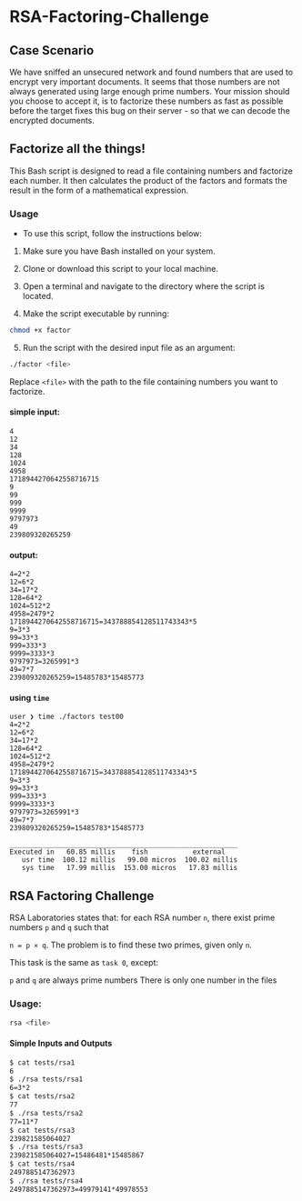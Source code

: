 # RSA-Factoring-Challenge
## Case Scenario
We have sniffed an unsecured network and found numbers that are used to encrypt very important documents. It seems that those numbers are not always generated using large enough prime numbers. Your mission should you choose to accept it, is to factorize these numbers as fast as possible before the target fixes this bug on their server - so that we can decode the encrypted documents.

##  Factorize all the things!
This Bash script is designed to read a file containing numbers and factorize each number. It then calculates the product of the factors and formats the result in the form of a mathematical expression.

### Usage
- To use this script, follow the instructions below:

1. Make sure you have Bash installed on your system.

2. Clone or download this script to your local machine.

3. Open a terminal and navigate to the directory where the script is located.

4. Make the script executable by running:
```bash
chmod +x factor
```
5. Run the script with the desired input file as an argument:
```bash
./factor <file>
```
Replace `<file>` with the path to the file containing numbers you want to factorize.

#### simple input:
```
4
12
34
128
1024
4958
1718944270642558716715
9
99
999
9999
9797973
49
239809320265259
```

#### output:
```
4=2*2
12=6*2
34=17*2
128=64*2
1024=512*2
4958=2479*2
1718944270642558716715=343788854128511743343*5
9=3*3
99=33*3
999=333*3
9999=3333*3
9797973=3265991*3
49=7*7
239809320265259=15485783*15485773
```

#### using `time`
```
user ❯ time ./factors test00
4=2*2
12=6*2
34=17*2
128=64*2
1024=512*2
4958=2479*2
1718944270642558716715=343788854128511743343*5
9=3*3
99=33*3
999=333*3
9999=3333*3
9797973=3265991*3
49=7*7
239809320265259=15485783*15485773

________________________________________________________
Executed in   60.85 millis    fish           external
   usr time  100.12 millis   99.00 micros  100.02 millis
   sys time   17.99 millis  153.00 micros   17.83 millis
```

## RSA Factoring Challenge
RSA Laboratories states that: for each RSA number `n`, there exist prime numbers `p` and `q` such that

`n = p × q`. The problem is to find these two primes, given only `n`.

This task is the same as `task 0`, except:

`p` and `q` are always prime numbers
There is only one number in the files

### Usage:
```bash
rsa <file>
```

#### Simple Inputs and Outputs
```bash
$ cat tests/rsa1
6
$ ./rsa tests/rsa1
6=3*2
$ cat tests/rsa2
77
$ ./rsa tests/rsa2
77=11*7
$ cat tests/rsa3
239821585064027
$ ./rsa tests/rsa3
239821585064027=15486481*15485867
$ cat tests/rsa4
2497885147362973
$ ./rsa tests/rsa4
2497885147362973=49979141*49978553
```
